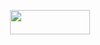 <p align="center"><img src="https://rawgit.com/dariodenardi/sicurezza-informazione-M (fetch/main/svgs/32737e0a8d5a4cf32ba3ab1b74902ab7.svg?invert_in_darkmode" align=middle width=127.9847844pt height=39.452455349999994pt/></p>